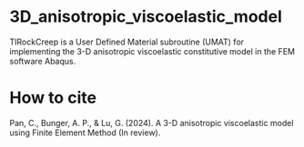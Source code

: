 # 3D_anisotropic_viscoelastic_model
TIRockCreep is a User Defined Material subroutine (UMAT) for implementing the 3-D anisotropic viscoelastic constitutive model in the FEM software Abaqus.

# How to cite
Pan, C., Bunger, A. P., & Lu, G. (2024). A 3-D anisotropic viscoelastic model using Finite Element Method (In review).
